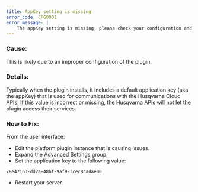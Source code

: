 ```yaml
---
title: AppKey setting is missing
error_code: CFG0001
error_message: |
    The appKey setting is missing, please check your configuration and try again.
---
```


### Cause:
This is likely due to an improper configuration of the plugin. 

### Details:
Typically when the plugin installs, it includes a default application key (aka the appKey) that is used for communications with the Husqvarna Cloud APIs. If this value is incorrect or missing, the Husqvarna APIs will not let the plugin access their services.

### How to Fix:
From the user interface:
- Edit the platform plugin instance that is causing issues.
- Expand the Advanced Settings group.
- Set the application key to the following value:

```
78e47163-dd2a-48bf-9af9-3cec8cadae00
```
- Restart your server.